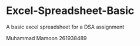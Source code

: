 # Excel-Spreadsheet-Basic
 A basic excel spreadsheet for a DSA assignment

 Muhammad Mamoon
 261938489
